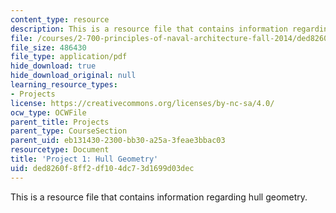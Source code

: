 ```yaml
---
content_type: resource
description: This is a resource file that contains information regarding hull geometry.
file: /courses/2-700-principles-of-naval-architecture-fall-2014/ded8260f8ff2df104dc73d1699d03dec_MIT2_700F14_project_1.pdf
file_size: 486430
file_type: application/pdf
hide_download: true
hide_download_original: null
learning_resource_types:
- Projects
license: https://creativecommons.org/licenses/by-nc-sa/4.0/
ocw_type: OCWFile
parent_title: Projects
parent_type: CourseSection
parent_uid: eb131430-2300-bb30-a25a-3feae3bbac03
resourcetype: Document
title: 'Project 1: Hull Geometry'
uid: ded8260f-8ff2-df10-4dc7-3d1699d03dec
---
```

This is a resource file that contains information regarding hull geometry.